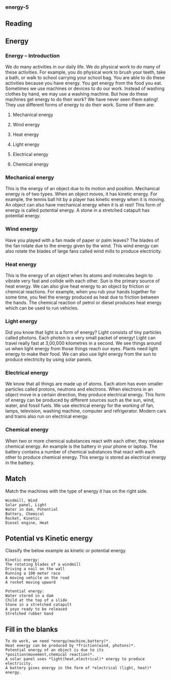 ### energy-5

## Reading

## Energy

### Energy – Introduction

We do many activities in our daily life. We do physical work to do many of these activities. For example, you do physical work to brush your teeth, take a bath, or walk to school carrying your school bag. You are able to do these activities because you have energy. You get energy from the food you eat. Sometimes we use machines or devices to do our work. Instead of washing clothes by hand, we may use a washing machine. But how do these machines get energy to do their work? We have never seen them eating! They use different forms of energy to do their work. Some of them are:

1. Mechanical energy

2. Wind energy

3. Heat energy

4. Light energy

5. Electrical energy

6. Chemical energy

### Mechanical energy

This is the energy of an object due to its motion and position. Mechanical energy is of two types. When an object moves, it has kinetic energy. For example, the tennis ball hit by a player has kinetic energy when it is moving. An object can also have mechanical energy when it is at rest! This form of energy is called potential energy. A stone in a stretched catapult has potential energy.

### Wind energy

Have you played with a fan made of paper or palm leaves? The blades of the fan rotate due to the energy given by the wind. This wind energy can also rotate the blades of large fans called wind mills to produce electricity.

### Heat energy

This is the energy of an object when its atoms and molecules begin to vibrate very fast and collide with each other. Sun is the primary source of heat energy. We can also give heat energy to an object by friction or chemical reactions. For example, when you rub your hands together for some time, you feel the energy produced as heat due to friction between the hands. The chemical reaction of petrol or diesel produces heat energy which can be used to run vehicles.

### Light energy

Did you know that light is a form of energy? Light consists of tiny particles called photons. Each photon is a very small packet of energy! Light can travel really fast at 3,00,000 kilometres in a second. We see things around us when light energy from those things reach our eyes. Plants need light energy to make their food. We can also use light energy from the sun to produce electricity by using solar panels.

### Electrical energy

We know that all things are made up of atoms. Each atom has even smaller particles called protons, neutrons and electrons. When electrons in an object move in a certain direction, they produce electrical energy. This form of energy can be produced by different sources such as the sun, wind, water, and fossil fuels. We use electrical energy for the working of fan, lamps, television, washing machine, computer and refrigerator. Modern cars and trains also run on electrical energy.

### Chemical energy

When two or more chemical substances react with each other, they release chemical energy. An example is the battery in your phone or laptop. The battery contains a number of chemical substances that react with each other to produce chemical energy. This energy is stored as electrical energy in the battery.

## Match

Match the machines with the type of energy it has on the right side.

```
Windmill, Wind
Solar panel, Light
Water in dam, Potential
Battery, Chemical
Rocket, Kinetic
Diesel engine, Heat
```

## Potential vs Kinetic energy

Classify the below example as kinetic or potential energy.

```
Kinetic energy:
The rotating blades of a windmill
Driving a nail on the wall
Running a 100 meter race
A moving vehicle on the road
A rocket moving upward

Potential energy:
Water stored in a dam
Child at the top of a slide
Stone in a stretched catapult
A yoyo ready to be released
Stretched rubber band
```

## Fill in the blanks

```
To do work, we need *energy(machine,battery)*.
Heat energy can be produced by *friction(wind, photons)*.
Potential energy of an object is due to its *position(movement,chemical reaction)*.
A solar panel uses *light(heat,electrical)* energy to produce electricity.
A battery gives energy in the form of *electrical (light, heat)* energy.
```























